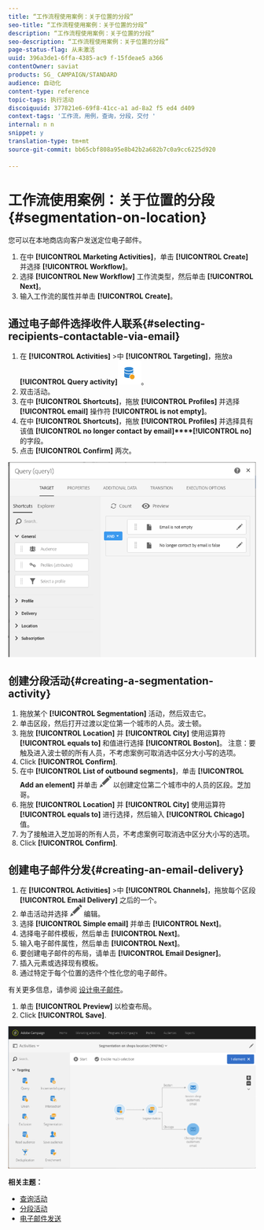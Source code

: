 ```yaml
---
title: “工作流程使用案例：关于位置的分段”
seo-title: “工作流程使用案例：关于位置的分段”
description: “工作流程使用案例：关于位置的分段”
seo-description: “工作流程使用案例：关于位置的分段”
page-status-flag: 从未激活
uuid: 396a3de1-6ffa-4385-ac9 f-15fdeae5 a366
contentOwner: saviat
products: SG_ CAMPAIGN/STANDARD
audience: 自动化
content-type: reference
topic-tags: 执行活动
discoiquuid: 377821e6-69f8-41cc-a1 ad-8a2 f5 ed4 d409
context-tags: '工作流，用例，查询，分段，交付 '
internal: n n
snippet: y
translation-type: tm+mt
source-git-commit: bb65cbf808a95e8b42b2a682b7c0a9cc6225d920

---
```



# 工作流使用案例：关于位置的分段 {#segmentation-on-location}

您可以在本地商店向客户发送定位电子邮件。

1. 在中 **[!UICONTROL Marketing Activities]**，单击 **[!UICONTROL Create]** 并选择 **[!UICONTROL Workflow]**。
1. 选择 **[!UICONTROL New Workflow]** 工作流类型，然后单击 **[!UICONTROL Next]**。
1. 输入工作流的属性并单击 **[!UICONTROL Create]**。

## 通过电子邮件选择收件人联系{#selecting-recipients-contactable-via-email}

1. 在 **[!UICONTROL Activities]** &gt;中 **[!UICONTROL Targeting]**，拖放a **[!UICONTROL Query activity]**![](assets/query.png)。
1. 双击活动。
1. 在中 **[!UICONTROL Shortcuts]**，拖放 **[!UICONTROL Profiles]** 并选择 **[!UICONTROL email]** 操作符 **[!UICONTROL is not empty]**。
1. 在中 **[!UICONTROL Shortcuts]**，拖放 **[!UICONTROL Profiles]** 并选择具有该值 **[!UICONTROL no longer contact by email]****[!UICONTROL no]**&#x200B;的字段。
1. 点击 **[!UICONTROL Confirm]** 两次。

![](assets/wf-complement-query.png)

## 创建分段活动{#creating-a-segmentation-activity}

1. 拖放某个 **[!UICONTROL Segmentation]** 活动，然后双击它。
1. 单击区段，然后打开过渡以定位第一个城市的人员。波士顿。
1. 拖放 **[!UICONTROL Location]** 并 **[!UICONTROL City]** 使用运算符 **[!UICONTROL equals to]** 和值进行选择 **[!UICONTROL Boston]**。
注意：要触及进入波士顿的所有人员，不考虑案例可取消选中区分大小写的选项。
1. Click **[!UICONTROL Confirm]**.
1. 在中 **[!UICONTROL List of outbound segments]**，单击 **[!UICONTROL Add an element]** 并单击 ![](assets/edit_darkgrey-24px.png) 以创建定位第二个城市中的人员的区段。芝加哥。
1. 拖放 **[!UICONTROL Location]** 并 **[!UICONTROL City]** 使用运算符 **[!UICONTROL equals to]** 进行选择，然后输入 **[!UICONTROL Chicago]** 值。
1. 为了接触进入芝加哥的所有人员，不考虑案例可取消选中区分大小写的选项。
1. Click **[!UICONTROL Confirm]**.

## 创建电子邮件分发{#creating-an-email-delivery}

1. 在 **[!UICONTROL Activities]** &gt;中 **[!UICONTROL Channels]**，拖放每个区段 **[!UICONTROL Email Delivery]** 之后的一个。
1. 单击活动并选择 ![](assets/edit_darkgrey-24px.png) 编辑。
1. 选择 **[!UICONTROL Simple email]** 并单击 **[!UICONTROL Next]**。
1. 选择电子邮件模板，然后单击 **[!UICONTROL Next]**。
1. 输入电子邮件属性，然后单击 **[!UICONTROL Next]**。
1. 要创建电子邮件的布局，请单击 **[!UICONTROL Email Designer]**。
1. 插入元素或选择现有模板。
1. 通过特定于每个位置的选件个性化您的电子邮件。

有关更多信息，请参阅 [设计电子邮件](../../designing/using/about-email-content-design.md#designing-an-email-content-from-scratch)。

1. 单击 **[!UICONTROL Preview]** 以检查布局。
1. Click **[!UICONTROL Save]**.

![](assets/wf-segmentation-location.png)

**相关主题：**

* [查询活动](../../automating/using/query.md)
* [分段活动](../../automating/using/segmentation.md)
* [电子邮件发送](../../automating/using/email-delivery.md)
